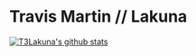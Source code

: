 # Travis Martin // Lakuna

[![T3Lakuna's github stats](https://github-readme-stats.vercel.app/api?username=T3Lakuna&theme=dark&show-icons=true)](https://github.com/anuraghazra/github-readme-stats)

<!--
![visitors](https://visitor-badge.laobi.icu/badge?page_id=T3Lakuna.T3Lakuna)
![GitHub followers](https://img.shields.io/github/followers/T3Lakuna?style=social)
![Twitter Follow](https://img.shields.io/twitter/follow/T3Lacuna?style=social)
![Website](https://img.shields.io/website?url=https%3A%2F%2Flakuna.pw)

Socials:
- Website: https://lakuna.pw.
- Twitter: https://lakuna.pw/r/twitter.
- Discord: https://lakuna.pw/r/discord.
-->
